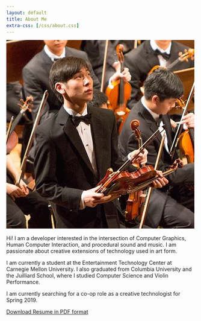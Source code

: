 ```yaml
---
layout: default
title: About Me
extra-css: [/css/about.css]
---
```


<article>
	<section id="blurb">
		<img src="/img/yujin-bartok-hall.jpg">
		<div id="about">
			<p>
			Hi! I am a developer interested in the intersection of Computer Graphics, Human Computer Interaction, and procedural sound and music. I am passionate about creative extensions of technology used in art form.
			</p>
			<p>
			I am currently a student at the Entertainment Technology
			Center at Carnegie Mellon University. I also graduated from Columbia
			University and the Juilliard School, where I studied Computer Science
			and Violin Performance.
			</p>
			<p>
			I am currently searching for a co-op role as a creative technologist for Spring 2019.
			</p>
			<p>
				<a href='/downloads/yujin_resume_technical.pdf'>Download Resume in PDF format</a>
			</p>
		</div>
	</section>
</article>
